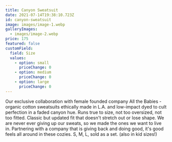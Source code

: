 ```yaml
---
title: Canyon Sweatsuit
date: 2021-07-14T19:38:10.723Z
id: canyon-sweatsuit
image: images/image-1.webp
galleryImages:
  - images/image-2.webp
price: 175
featured: false
customField:
  field: Size
  values:
    - option: small
      priceChange: 0
    - option: medium
      priceChange: 0
    - option: large
      priceChange: 0
---
```

<!--StartFragment-->

Our exclusive collaboration with female founded company All the Babies - organic cotton sweatsuits ethically made in L.A. and low-impact dyed to cult perfection in a faded canyon hue. Runs true to size, not too oversized, not too fitted. Classic but updated fit that doesn't stretch out or lose shape. We are never ever giving up our sweats, so we made the ones we want to live in. Partnering with a company that is giving back and doing good, it's good feels all around in these cozies. S, M, L, sold as a set. (also in kid sizes!)

<!--EndFragment-->